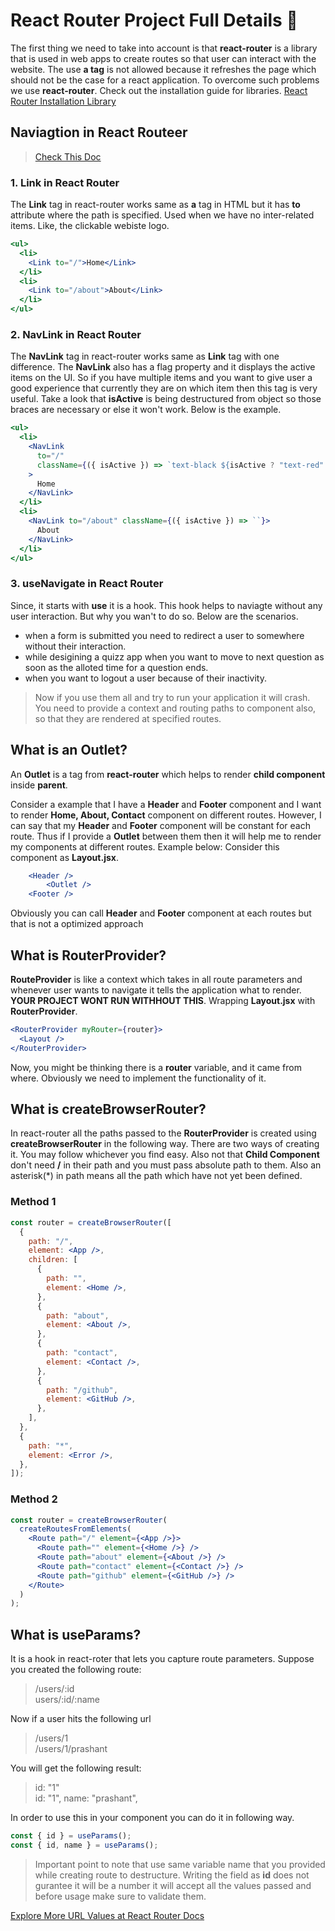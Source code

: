 # React Router Project Full Details 🤯

The first thing we need to take into account is that **react-router** is a library that is used in web apps to create routes so that user can interact with the website. The use **a tag** is not allowed because it refreshes the page which should not be the case for a react application. To overcome such problems we use **react-router**. Check out the installation guide for libraries. [React Router Installation Library](https://reactrouter.com/start/library/installation)

## Naviagtion in React Routeer

> [Check This Doc](https://reactrouter.com/start/library/navigating)

### 1. Link in React Router

The **Link** tag in react-router works same as **a** tag in HTML but it has **to** attribute where the path is specified. Used when we have no inter-related items. Like, the clickable webiste logo.

```jsx
<ul>
  <li>
    <Link to="/">Home</Link>
  </li>
  <li>
    <Link to="/about">About</Link>
  </li>
</ul>
```

### 2. NavLink in React Router

The **NavLink** tag in react-router works same as **Link** tag with one difference. The **NavLink** also has a flag property and it displays the active items on the UI. So if you have multiple items and you want to give user a good experience that currently they are on which item then this tag is very useful. Take a look that **isActive** is being destructured from object so those braces are necessary or else it won't work. Below is the example.

```jsx
<ul>
  <li>
    <NavLink
      to="/"
      className={({ isActive }) => `text-black ${isActive ? "text-red" : ""}`}
    >
      Home
    </NavLink>
  </li>
  <li>
    <NavLink to="/about" className={({ isActive }) => ``}>
      About
    </NavLink>
  </li>
</ul>
```

### 3. useNavigate in React Router

Since, it starts with **use** it is a hook. This hook helps to naviagte without any user interaction. But why you wan't to do so. Below are the scenarios.

- when a form is submitted you need to redirect a user to somewhere without their interaction.
- while desigining a quizz app when you want to move to next question as soon as the alloted time for a question ends.
- when you want to logout a user because of their inactivity.

> Now if you use them all and try to run your application it will crash. You need to provide a context and routing paths to component also, so that they are rendered at specified routes.

## What is an Outlet?

An **Outlet** is a tag from **react-router** which helps to render **child component** inside **parent**.

Consider a example that I have a **Header** and **Footer** component and I want to render **Home, About, Contact** component on different routes. However, I can say that my **Header** and **Footer** component will be constant for each route. Thus if I provide a **Outlet** between them then it will help me to render my components at different routes. Example below: Consider this component as **Layout.jsx**.

```jsx
    <Header />
        <Outlet />
    <Footer />
```

Obviously you can call **Header** and **Footer** component at each routes but that is not a optimized approach

## What is RouterProvider?

**RouteProvider** is like a context which takes in all route parameters and whenever user wants to navigate it tells the application what to render. **YOUR PROJECT WONT RUN WITHHOUT THIS**. Wrapping **Layout.jsx** with **RouterProvider**.

```jsx
<RouterProvider myRouter={router}>
  <Layout />
</RouterProvider>
```

Now, you might be thinking there is a **router** variable, and it came from where. Obviously we need to implement the functionality of it.

## What is createBrowserRouter?

In react-router all the paths passed to the **RouterProvider** is created using **createBrowserRouter** in the following way. There are two ways of creating it. You may follow whichever you find easy. Also not that **Child Component** don't need **/** in their path and you must pass absolute path to them. Also an asterisk(\*) in path means all the path which have not yet been defined.

### Method 1

```jsx
const router = createBrowserRouter([
  {
    path: "/",
    element: <App />,
    children: [
      {
        path: "",
        element: <Home />,
      },
      {
        path: "about",
        element: <About />,
      },
      {
        path: "contact",
        element: <Contact />,
      },
      {
        path: "/github",
        element: <GitHub />,
      },
    ],
  },
  {
    path: "*",
    element: <Error />,
  },
]);
```

### Method 2

```jsx
const router = createBrowserRouter(
  createRoutesFromElements(
    <Route path="/" element={<App />}>
      <Route path="" element={<Home />} />
      <Route path="about" element={<About />} />
      <Route path="contact" element={<Contact />} />
      <Route path="github" element={<GitHub />} />
    </Route>
  )
);
```

## What is useParams?

It is a hook in react-roter that lets you capture route parameters. Suppose you created the following route:

> /users/:id <br/>
> users/:id/:name

Now if a user hits the following url

> /users/1 <br/>
> /users/1/prashant

You will get the following result:

> id: "1"<br/>
> id: "1", name: "prashant",

In order to use this in your component you can do it in following way.

```jsx
const { id } = useParams();
const { id, name } = useParams();
```

> Important point to note that use same variable name that you provided while creating route to destructure. Writing the field as **id** does not gurantee it will be a number it will accept all the values passed and before usage make sure to validate them.

[Explore More URL Values at React Router Docs](https://reactrouter.com/start/library/url-values)